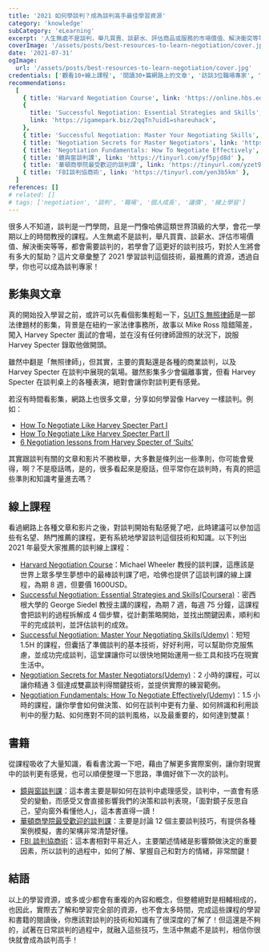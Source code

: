 ```yaml
---
title: '2021 如何學談判？成為談判高手最佳學習資源'
category: 'knowledge'
subCategory: 'eLearning'
excerpt: '人生無處不是談判，舉凡買賣、談薪水、評估商品或服務的市場價值、解決衝突等等，都會需要談判的，若學會了這更好的談判方式，那人生將可以躍進多少？這片文章彙整了2021學習談判這個技術，最推薦的資源，透過自學，你也可以成為談判專家！'
coverImage: '/assets/posts/best-resources-to-learn-negotiation/cover.jpg'
date: '2021-07-31'
ogImage:
  url: '/assets/posts/best-resources-to-learn-negotiation/cover.jpg'
credentials: ['觀看10+線上課程', '閱讀30+篇網路上的文章', '訪談3位職場專家', '閱讀5本相關書籍']
recommendations:
  [
    { title: 'Harvard Negotiation Course', link: 'https://online.hbs.edu/courses/negotiation/' },
    {
      title: 'Successful Negotiation: Essential Strategies and Skills',
      link: 'https://igamepark.biz/2qqTn?uid1=shareuhack',
    },
    { title: 'Successful Negotiation: Master Your Negotiating Skills', link: 'https://tinyurl.com/yec4ydmx' },
    { title: 'Negotiation Secrets for Master Negotiators', link: 'https://tinyurl.com/yeq5bpkt' },
    { title: 'Negotiation Fundamentals: How To Negotiate Effectively', link: 'https://tinyurl.com/ygvzgaat' },
    { title: '鏡與窗談判課', link: 'https://tinyurl.com/yf5pjd8d' },
    { title: '華頓商學院最受歡迎的談判課', link: 'https://tinyurl.com/yzet9asm' },
    { title: 'FBI談判協商術', link: 'https://tinyurl.com/yen3b5km' },
  ]
references: []
# related: []
# tags: ['negotiation', '談判', '職場', '個人成長', '議價', '線上學習']
---
```


很多人不知道，談判是一門學問，且是一門像哈佛這類世界頂級的大學，會花一學期以上的時間教授的課程。人生無處不是談判，舉凡買賣、談薪水、評估市場價值、解決衝突等等，都會需要談判的，若學會了這更好的談判技巧，對於人生將會有多大的幫助？這片文章彙整了 2021 學習談判這個技術，最推薦的資源，透過自學，你也可以成為談判專家！

## 影集與文章

真的開始投入學習之前，或許可以先看個影集輕鬆一下，[SUITS 無照律師](https://www.imdb.com/title/tt1632701/)是一部法律題材的影集，背景是在紐約一家法律事務所，故事以 Mike Ross 陰錯陽差，闖入 Harvey Specter 面試的會場，並在沒有任何律師證照的狀況下，說服 Harvey Specter 錄取他做開頭。

雖然中翻是「無照律師」，但其實，主要的賣點還是各種的商業談判，以及 Harvey Specter 在談判中展現的氣場。雖然影集多少會偏離事實，但看 Harvey Specter 在談判桌上的各種表演，絕對會讓你對談判更有感覺。

若沒有時間看影集，網路上也很多文章，分享如何學習像 Harvey 一樣談判。例如：

- [How To Negotiate Like Harvey Specter Part I](https://www.linkedin.com/pulse/20140814142934-347559225-how-to-negotiate-like-harvey-specter/)
- [How To Negotiate Like Harvey Specter Part II](https://www.linkedin.com/pulse/20141204130253-347559225-how-to-negotiate-like-harvey-specter-part-ii/)
- [6 Negotiation lessons from Harvey Specter of ‘Suits’](https://www.scotwork.com.au/negotiation-blog/2018/6-negotiation-lessons-from-harvey-spectre-of-suits/)

其實跟談判有關的文章和影片不勝枚舉，大多數是條列出一些準則，你可能會覺得，啊？不是廢話嗎，是的，很多看起來是廢話，但平常你在談判時，有真的把這些準則和知識考量進去嗎？

## 線上課程

看過網路上各種文章和影片之後，對談判開始有點感覺了吧，此時建議可以參加這些有名望、熱門推薦的課程，更有系統地學習談判這個技術和知識。以下列出 2021 年最受大家推薦的談判線上課程：

- [Harvard Negotiation Course](https://online.hbs.edu/courses/negotiation/)：Michael Wheeler 教授的談判課，這應該是世界上眾多學生夢想中的最棒談判課了吧，哈佛也提供了這談判課的線上課程，為期 8 週，但要價 1600USD。
- [Successful Negotiation: Essential Strategies and Skills(Coursera)](https://igamepark.biz/2qqTn?uid1=shareuhack)：密西根大學的 George Siedel 教授主講的課程，為期 7 週，每週 75 分鐘，這課程會把談判的過程拆解成 4 個步驟，從計劃策略開始，並找出關鍵因素，順利和平的完成談判，並評估談判的成效。
- [Successful Negotiation: Master Your Negotiating Skills(Udemy)](https://tinyurl.com/yec4ydmx)：短短 1.5H 的課程，但囊括了準備談判的基本技術，好好利用，可以幫助你克服焦慮，並成功完成談判，這堂課讓你可以很快地開始運用一些工具和技巧在現實生活中。
- [Negotiation Secrets for Master Negotiators(Udemy)](https://tinyurl.com/yeq5bpkt)：2 小時的課程，可以讓你精通 3 個達成雙贏談判得關鍵技術，並提供實際的練習範例。
- [Negotiation Fundamentals: How To Negotiate Effectively(Udemy)](https://tinyurl.com/ygvzgaat)：1.5 小時的課程，讓你學會如何做決策、如何在談判中更有力量、如何辨識和利用談判中的壓力點、如何應對不同的談判風格，以及最重要的，如何達到雙贏！

## 書籍

從課程吸收了大量知識，看看書沈澱一下吧，藉由了解更多實際案例，讓你對現實中的談判更有感覺，也可以順便整理一下思路，準備好做下一次的談判。

- [鏡與窗談判課](https://tinyurl.com/yf5pjd8d)：這本書主要是聊如何在談判中處理感受，談判中，一直會有感受的變動，而感受又會直接影響我們的決策和談判表現，「面對鏡子反思自己，望向窗外看懂他人」，這本書直得一讀！
- [華頓商學院最受歡迎的談判課](https://tinyurl.com/yzet9asm)：主要是討論 12 個主要談判技巧，有提供各種案例模擬，書的架構非常清楚好懂。
- [FBI 談判協商術](https://tinyurl.com/yen3b5km)：這本書相對平易近人，主要闡述情緒是影響類做決定的重要因素，所以談判的過程中，如何了解、掌握自己和對方的情緒，非常關鍵！

## 結語

以上的學習資源，或多或少都會有重複的內容和概念，但整體絕對是相輔相成的，也因此，實際去了解和學習完全部的資源，也不會太多時間，完成這些課程的學習和書籍的閱讀後，你應該對談判的技術和知識有了很深度的了解了！但這還是不夠的，試著在日常談判的過程中，就融入這些技巧，生活中無處不是談判，相信你很快就會成為談判高手！
